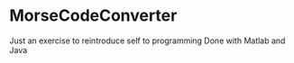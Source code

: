 MorseCodeConverter
==================

Just an exercise to reintroduce self to programming
Done with Matlab and Java
